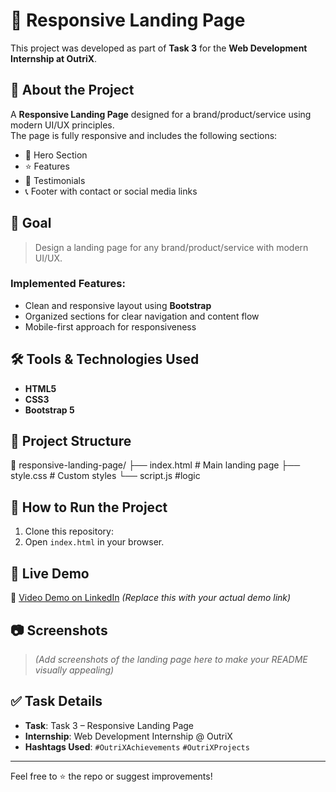 # 🚀 Responsive Landing Page

This project was developed as part of **Task 3** for the **Web Development Internship at OutriX**.

## 📌 About the Project

A **Responsive Landing Page** designed for a brand/product/service using modern UI/UX principles.  
The page is fully responsive and includes the following sections:

- 🎯 Hero Section  
- ⭐ Features  
- 💬 Testimonials  
- 📞 Footer with contact or social media links

## 🎯 Goal

> Design a landing page for any brand/product/service with modern UI/UX.

### Implemented Features:
- Clean and responsive layout using **Bootstrap**
- Organized sections for clear navigation and content flow
- Mobile-first approach for responsiveness

## 🛠️ Tools & Technologies Used

- **HTML5**
- **CSS3**
- **Bootstrap 5**

## 📁 Project Structure
📁 responsive-landing-page/
├── index.html # Main landing page
├── style.css # Custom styles
└── script.js #logic

## 🚀 How to Run the Project

1. Clone this repository:
2. Open `index.html` in your browser.

## 🔗 Live Demo

🎥 [Video Demo on LinkedIn](#) *(Replace this with your actual demo link)*

## 📷 Screenshots

> *(Add screenshots of the landing page here to make your README visually appealing)*

## ✅ Task Details

- **Task**: Task 3 – Responsive Landing Page  
- **Internship**: Web Development Internship @ OutriX  
- **Hashtags Used**: `#OutriXAchievements` `#OutriXProjects`

---

Feel free to ⭐ the repo or suggest improvements!



